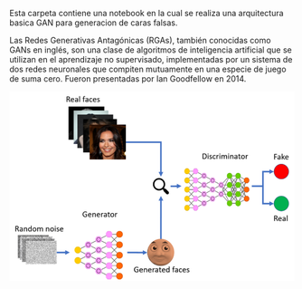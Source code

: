 Esta carpeta contiene una notebook en la cual se realiza una arquitectura basica GAN para generacion de caras falsas.

Las Redes Generativas Antagónicas (RGAs), también conocidas como GANs en inglés, son una clase de algoritmos de inteligencia artificial que se utilizan en el aprendizaje no supervisado, implementadas por un sistema de dos redes neuronales que compiten mutuamente en una especie de juego de suma cero. Fueron presentadas por Ian Goodfellow en 2014.

![](https://raw.githubusercontent.com/riverofacundo/Deep-Learning/main/Redes%20adversarias%20generativas/red.png)

